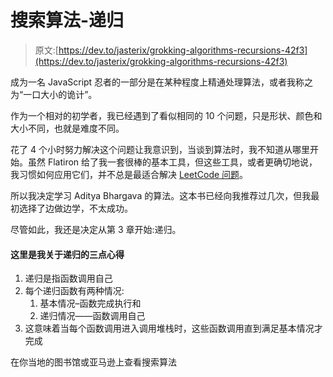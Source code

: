# 搜索算法-递归

> 原文:[https://dev.to/jasterix/grokking-algorithms-recursions-42f3](https://dev.to/jasterix/grokking-algorithms-recursions-42f3)

成为一名 JavaScript 忍者的一部分是在某种程度上精通处理算法，或者我称之为“一口大小的诡计”。

作为一个相对的初学者，我已经遇到了看似相同的 10 个问题，只是形状、颜色和大小不同，也就是难度不同。

花了 4 个小时努力解决这个问题让我意识到，当谈到算法时，我不知道从哪里开始。虽然 Flatiron 给了我一套很棒的基本工具，但这些工具，或者更确切地说，我习惯如何应用它们，并不总是最适合解决 [LeetCode 问题](https://leetcode.com/jasterix/)。

所以我决定学习 Aditya Bhargava 的算法。这本书已经向我推荐过几次，但我最初选择了边做边学，不太成功。

尽管如此，我还是决定从第 3 章开始:递归。

#### 这里是我关于递归的三点心得

1.  递归是指函数调用自己
2.  每个递归函数有两种情况:
    1.  基本情况–函数完成执行和
    2.  递归情况——函数调用自己
3.  这意味着当每个函数调用进入调用堆栈时，这些函数调用直到满足基本情况才完成

在你当地的图书馆或亚马逊上查看搜索算法